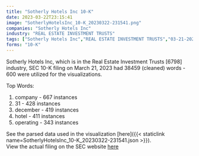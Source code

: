 ```yaml
---
title: "Sotherly Hotels Inc 10-K"
date: 2023-03-22T23:15:41
image: "SotherlyHotelsInc_10-K_20230322-231541.png"
companies: "Sotherly Hotels Inc"
industry: "REAL ESTATE INVESTMENT TRUSTS"
tags: ["Sotherly Hotels Inc","REAL ESTATE INVESTMENT TRUSTS","03-21-2023","10-K"]
forms: "10-K"
---
```

Sotherly Hotels Inc, which is in the Real Estate Investment Trusts [6798] industry, SEC 10-K filing on March 21, 2023 had 38459 (cleaned) words - 600 were utilized for the visualizations.

Top Words:
1. company - 667 instances
2. 31 - 428 instances
3. december - 419 instances
4. hotel - 411 instances
5. operating - 343 instances


See the parsed data used in the visualization [here]({{< staticlink name=SotherlyHotelsInc_10-K_20230322-231541.json >}}).  
View the actual filing on the SEC website [here](https://www.sec.gov/Archives/edgar/data/1301236/0000950170-23-008980.txt)